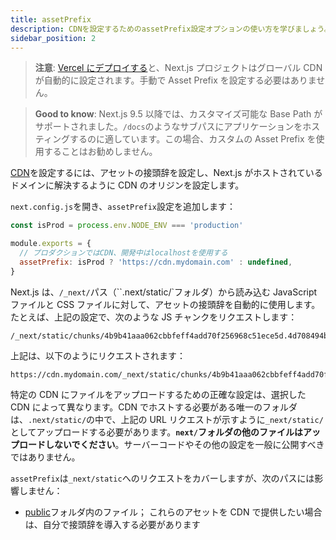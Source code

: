 ```yaml
---
title: assetPrefix
description: CDNを設定するためのassetPrefix設定オプションの使い方を学びましょう。
sidebar_position: 2
---
```


> **注意**: [Vercel にデプロイする](/docs/app-router/building-your-application/deploying)と、Next.js プロジェクトはグローバル CDN が自動的に設定されます。手動で Asset Prefix を設定する必要はありません。

> **Good to know**: Next.js 9.5 以降では、カスタマイズ可能な Base Path がサポートされました。`/docs`のようなサブパスにアプリケーションをホスティングするのに適しています。この場合、カスタムの Asset Prefix を使用することはお勧めしません。

[CDN](https://en.wikipedia.org/wiki/Content_delivery_network)を設定するには、アセットの接頭辞を設定し、Next.js がホストされているドメインに解決するように CDN のオリジンを設定します。

`next.config.js`を開き、`assetPrefix`設定を追加します：

```js title="next.config.js"
const isProd = process.env.NODE_ENV === 'production'

module.exports = {
  // プロダクションではCDN、開発中はlocalhostを使用する
  assetPrefix: isProd ? 'https://cdn.mydomain.com' : undefined,
}
```

Next.js は、`/_next/`パス（``.next/static/`フォルダ）から読み込む JavaScript ファイルと CSS ファイルに対して、アセットの接頭辞を自動的に使用します。たとえば、上記の設定で、次のような JS チャンクをリクエストします：

```
/_next/static/chunks/4b9b41aaa062cbbfeff4add70f256968c51ece5d.4d708494b3aed70c04f0.js
```

上記は、以下のようにリクエストされます：

```
https://cdn.mydomain.com/_next/static/chunks/4b9b41aaa062cbbfeff4add70f256968c51ece5d.4d708494b3aed70c04f0.js
```

特定の CDN にファイルをアップロードするための正確な設定は、選択した CDN によって異なります。CDN でホストする必要がある唯一のフォルダは、`.next/static/`の中で、上記の URL リクエストが示すように`_next/static/`としてアップロードする必要があります。**`next/`フォルダの他のファイルはアップロードしないでください**。サーバーコードやその他の設定を一般に公開すべきではありません。

`assetPrefix`は`_next/static`へのリクエストをカバーしますが、次のパスには影響しません：

- [public](/docs/app-router/building-your-application/optimizing/static-assets)フォルダ内のファイル； これらのアセットを CDN で提供したい場合は、自分で接頭辞を導入する必要があります

